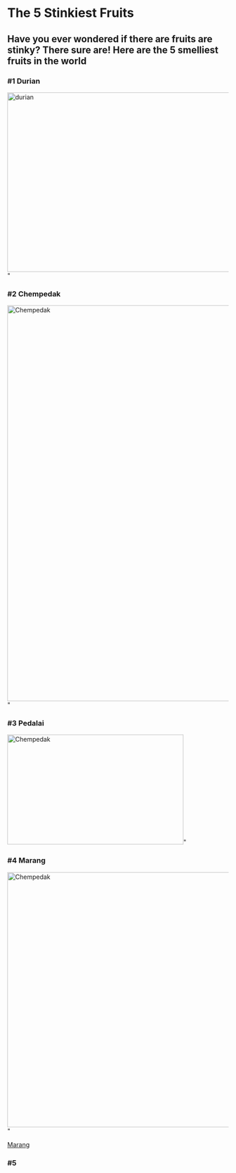 # The 5 Stinkiest Fruits
## Have you ever wondered if there are fruits are stinky? There sure are! Here are the 5 smelliest fruits in the world

### #1 Durian
<img src="https://media.istockphoto.com/photos/king-of-fruits-picture-id609794900?k=20&m=609794900&s=612x612&w=0&h=QKdTRwdUvKFHLfNYHMC6TX4InxzPTndnaIPUjPcWejc=" alt="durian" width="612" height="408">"
### #2 Chempedak 
<img src="https://thumbs.dreamstime.com/b/young-jackfruit-29212827.jpg" alt="Chempedak" width="598" height="900">"
### #3 Pedalai
<img src="https://www.inetfarms.com/uploads/fruits/pedalai1.gif" alt="Chempedak" width="401" height="250">"
### #4 Marang
<img src="https://img.atlasobscura.com/U5rvR4A_W190qeiOvRqcuDMaVmlQF_OnAdplX28Wpkg/rs:fill:580:580:1/g:ce/c:3112:3112:nowe:127:1144/q:81/sm:1/scp:1/ar:1/aHR0cHM6Ly9hdGxh/cy1kZXYuczMuYW1h/em9uYXdzLmNvbS91/cGxvYWRzL3RoaW5n/X2ltYWdlcy8zMTNh/Nzk3ZmVjNTJjNWVj/ZDBfTWFyYW5nX0Nv/bnN0YW50aW5lIEFn/dXN0aW4uanBn.jpg" alt="Chempedak" width="580" height="580">"

[Marang](https://img.atlasobscura.com/U5rvR4A_W190qeiOvRqcuDMaVmlQF_OnAdplX28Wpkg/rs:fill:580:580:1/g:ce/c:3112:3112:nowe:127:1144/q:81/sm:1/scp:1/ar:1/aHR0cHM6Ly9hdGxh/cy1kZXYuczMuYW1h/em9uYXdzLmNvbS91/cGxvYWRzL3RoaW5n/X2ltYWdlcy8zMTNh/Nzk3ZmVjNTJjNWVj/ZDBfTWFyYW5nX0Nv/bnN0YW50aW5lIEFn/dXN0aW4uanBn.jpg)
### #5
